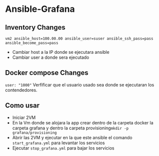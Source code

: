 # Ansible-Grafana

## Inventory Changes

`vm2 ansible_host=100.00.00 ansible_user=suser ansible_ssh_pass=pass ansible_become_pass=pass`
* Cambiar host a la IP donde se ejecutara ansible
* Cambiar user a donde sera ejecutado

## Docker compose Changes

`user: "1000"` Verfificar que el usuario usado sea donde se ejecutaran los contendedores.

## Como usar
* Iniciar 2VM
* En la Vm donde se alojara la app crear dentro de la carpeta docker la carpeta grafana y dentro la carpeta provisioning`mkdir -p grafana/provisioning`
* Abrir las 2VM y ejecutar en la que este ansible el comando `start_grafana.yml` para levantar los servicios
* Ejecutar `stop_grafana.yml` para bajar los servicios
